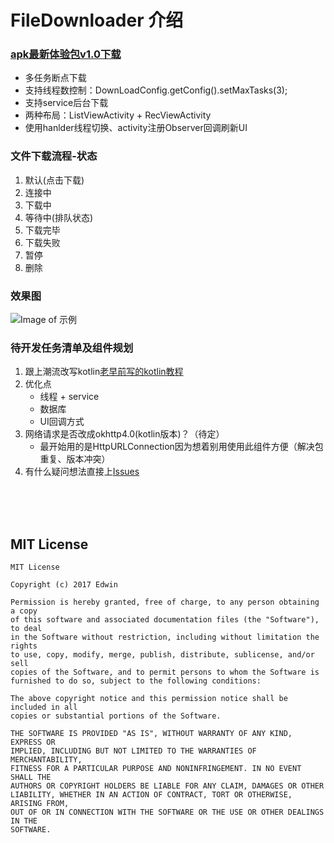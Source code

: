 # FileDownloader 介绍
### [apk最新体验包v1.0下载](https://github.com/why168/FileDownloader/releases/download/v1.0/debug.v1.0.build1.apk)

* 多任务断点下载
* 支持线程数控制：DownLoadConfig.getConfig().setMaxTasks(3);
* 支持service后台下载
* 两种布局：ListViewActivity + RecViewActivity
* 使用hanlder线程切换、activity注册Observer回调刷新UI


### 文件下载流程-状态
1. 默认(点击下载)
2. 连接中
3. 下载中
4. 等待中(排队状态)
5. 下载完毕
6. 下载失败
7. 暂停
8. 删除


### 效果图 
![Image of 示例](./Art/down.gif)

### 待开发任务清单及组件规划
1. 跟上潮流改写kotlin[老早前写的kotlin教程](https://github.com/why168/AndroidProjects/tree/master/KotlinLearning)
2. 优化点
	* 线程 + service
	* 数据库
	* UI回调方式
3. 网络请求是否改成okhttp4.0(kotlin版本)？（待定）
	* 最开始用的是HttpURLConnection因为想着别用使用此组件方便（解决包重复、版本冲突）
4. 有什么疑问想法直接上[Issues](https://github.com/why168/FileDownloader/issues)



<br>
<br>
<br>

## MIT License

```
MIT License

Copyright (c) 2017 Edwin

Permission is hereby granted, free of charge, to any person obtaining a copy
of this software and associated documentation files (the "Software"), to deal
in the Software without restriction, including without limitation the rights
to use, copy, modify, merge, publish, distribute, sublicense, and/or sell
copies of the Software, and to permit persons to whom the Software is
furnished to do so, subject to the following conditions:

The above copyright notice and this permission notice shall be included in all
copies or substantial portions of the Software.

THE SOFTWARE IS PROVIDED "AS IS", WITHOUT WARRANTY OF ANY KIND, EXPRESS OR
IMPLIED, INCLUDING BUT NOT LIMITED TO THE WARRANTIES OF MERCHANTABILITY,
FITNESS FOR A PARTICULAR PURPOSE AND NONINFRINGEMENT. IN NO EVENT SHALL THE
AUTHORS OR COPYRIGHT HOLDERS BE LIABLE FOR ANY CLAIM, DAMAGES OR OTHER
LIABILITY, WHETHER IN AN ACTION OF CONTRACT, TORT OR OTHERWISE, ARISING FROM,
OUT OF OR IN CONNECTION WITH THE SOFTWARE OR THE USE OR OTHER DEALINGS IN THE
SOFTWARE.
```
